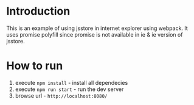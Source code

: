 # Introduction

This is an example of using jsstore in internet explorer using webpack. It uses promise polyfill since promise is not available in ie & ie version of jsstore.

# How to run

1. execute `npm install` - install all dependecies
2. execute `npm run start` - run the dev server
3. browse url - `http://localhost:8080/`
